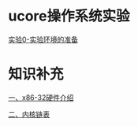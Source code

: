 # ucore操作系统实验

[实验0-实验环境的准备](docs/实验0-实验环境的准备.md)



# 知识补充

[一、x86-32硬件介绍](docs/x86-32硬件介绍.md)

[二、内核链表](docs/内核链表.md)

